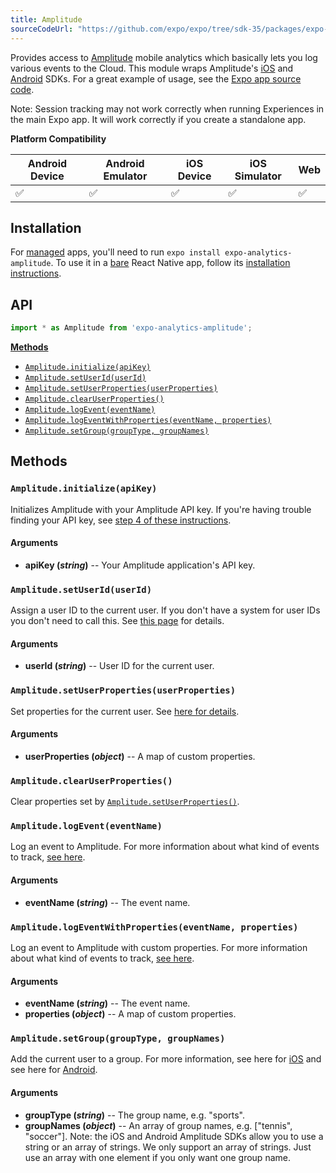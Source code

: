 ```yaml
---
title: Amplitude
sourceCodeUrl: "https://github.com/expo/expo/tree/sdk-35/packages/expo-analytics-amplitude"
---
```


Provides access to [Amplitude](https://amplitude.com/) mobile analytics which basically lets you log various events to the Cloud. This module wraps Amplitude's [iOS](https://github.com/amplitude/Amplitude-iOS) and [Android](https://github.com/amplitude/Amplitude-Android) SDKs. For a great example of usage, see the [Expo app source code](https://github.com/expo/expo/blob/master/home/api/Analytics.ts).

Note: Session tracking may not work correctly when running Experiences in the main Expo app. It will work correctly if you create a standalone app.

**Platform Compatibility**

| Android Device | Android Emulator | iOS Device | iOS Simulator |  Web  |
| ------ | ---------- | ------ | ------ | ------ |
| ✅     |  ✅     | ✅     | ✅     | ✅    |

## Installation

For [managed](../../introduction/managed-vs-bare/#managed-workflow) apps, you'll need to run `expo install expo-analytics-amplitude`. To use it in a [bare](../../introduction/managed-vs-bare/#bare-workflow) React Native app, follow its [installation instructions](https://github.com/expo/expo/tree/master/packages/expo-analytics-amplitude).

## API

```js
import * as Amplitude from 'expo-analytics-amplitude';
```

**[Methods](#methods)**

- [`Amplitude.initialize(apiKey)`](#amplitudeinitializeapikey)
- [`Amplitude.setUserId(userId)`](#amplitudesetuseriduserid)
- [`Amplitude.setUserProperties(userProperties)`](#amplitudesetuserpropertiesuserproperties)
- [`Amplitude.clearUserProperties()`](#amplitudeclearuserproperties)
- [`Amplitude.logEvent(eventName)`](#amplitudelogeventeventname)
- [`Amplitude.logEventWithProperties(eventName, properties)`](#amplitudelogeventwithpropertieseventname-properties)
- [`Amplitude.setGroup(groupType, groupNames)`](#amplitudesetgroupgrouptype-groupnames)

## Methods

### `Amplitude.initialize(apiKey)`

Initializes Amplitude with your Amplitude API key. If you're having trouble finding your API key, see [step 4 of these instructions](https://amplitude.zendesk.com/hc/en-us/articles/207108137-Introduction-Getting-Started#getting-started).

#### Arguments

- **apiKey (_string_)** -- Your Amplitude application's API key.

### `Amplitude.setUserId(userId)`

Assign a user ID to the current user. If you don't have a system for user IDs you don't need to call this. See [this page](https://amplitude.zendesk.com/hc/en-us/articles/206404628-Step-2-Assign-User-IDs-and-Identify-your-Users) for details.

#### Arguments

- **userId (_string_)** -- User ID for the current user.

### `Amplitude.setUserProperties(userProperties)`

Set properties for the current user. See [here for details](https://amplitude.zendesk.com/hc/en-us/articles/207108327-Step-4-Set-User-Properties-and-Event-Properties).

#### Arguments

- **userProperties (_object_)** -- A map of custom properties.

### `Amplitude.clearUserProperties()`

Clear properties set by [`Amplitude.setUserProperties()`](#expoamplitudesetuserproperties 'Amplitude.setUserProperties').

### `Amplitude.logEvent(eventName)`

Log an event to Amplitude. For more information about what kind of events to track, [see here](https://amplitude.zendesk.com/hc/en-us/articles/206404698-Step-3-Track-Events-and-Understand-the-Actions-Users-Take).

#### Arguments

- **eventName (_string_)** -- The event name.

### `Amplitude.logEventWithProperties(eventName, properties)`

Log an event to Amplitude with custom properties. For more information about what kind of events to track, [see here](https://amplitude.zendesk.com/hc/en-us/articles/206404698-Step-3-Track-Events-and-Understand-the-Actions-Users-Take).

#### Arguments

- **eventName (_string_)** -- The event name.
- **properties (_object_)** -- A map of custom properties.

### `Amplitude.setGroup(groupType, groupNames)`

Add the current user to a group. For more information, see here for [iOS](https://github.com/amplitude/Amplitude-iOS#setting-groups) and see here for [Android](https://github.com/amplitude/Amplitude-Android#setting-groups).

#### Arguments

- **groupType (_string_)** -- The group name, e.g. "sports".
- **groupNames (_object_)** -- An array of group names, e.g. \["tennis", "soccer"]. Note: the iOS and Android Amplitude SDKs allow you to use a string or an array of strings. We only support an array of strings. Just use an array with one element if you only want one group name.

